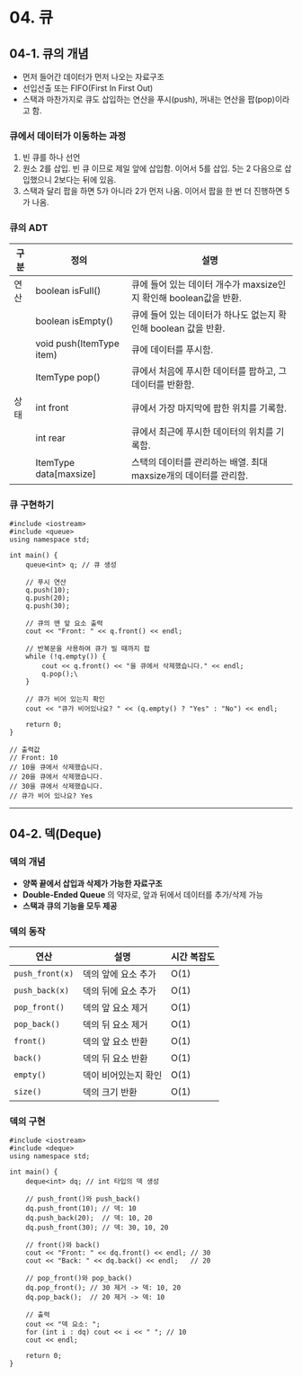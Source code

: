 # 04. 큐

## 04-1. 큐의 개념
- 먼저 들어간 데이터가 먼저 나오는 자료구조
- 선입선출 또는 FIFO(First In First Out)
- 스택과 마찬가지로 큐도 삽입하는 연산을 푸시(push), 꺼내는 연산을 팝(pop)이라고 함.

### 큐에서 데이터가 이동하는 과정
1. 빈 큐를 하나 선언
2. 원소 2를 삽입. 빈 큐 이므로 제일 앞에 삽입함. 이어서 5를 삽입. 5는 2 다음으로 삽입했으니 2보다는 뒤에 있음.
3. 스택과 달리 팝을 하면 5가 아니라 2가 먼저 나옴. 이어서 팝을 한 번 더 진행하면 5가 나옴.

### 큐의 ADT
| 구분 | 정의              | 설명                                                              |
|------|-------------------|-------------------------------------------------------------------|
| 연산 | boolean isFull()  | 큐에 들어 있는 데이터 개수가 maxsize인지 확인해 boolean값을 반환. |
|      | boolean isEmpty() | 큐에 들어 있는 데이터가 하나도 없는지 확인해 boolean 값을 반환.   |
|      | void push(ItemType item) | 큐에 데이터를 푸시함. |
|      | ItemType pop()    | 큐에서 처음에 푸시한 데이터를 팝하고, 그 데이터를 반환함. |
| 상태 | int front         | 큐에서 가장 마지막에 팝한 위치를 기록함. |
|      | int rear          | 큐에서 최근에 푸시한 데이터의 위치를 기록함. |
|      | ItemType data[maxsize] | 스택의 데이터를 관리하는 배열. 최대 maxsize개의 데이터를 관리함. |

### 큐 구현하기
```
#include <iostream>
#include <queue>
using namespace std;

int main() {
    queue<int> q; // 큐 생성

    // 푸시 연산
    q.push(10);
    q.push(20);
    q.push(30);

    // 큐의 맨 앞 요소 출력
    cout << "Front: " << q.front() << endl;

    // 반복문을 사용하여 큐가 빌 때까지 팝
    while (!q.empty()) {
        cout << q.front() << "을 큐에서 삭제했습니다." << endl;
        q.pop();\
    }

    // 큐가 비어 있는지 확인
    cout << "큐가 비어있나요? " << (q.empty() ? "Yes" : "No") << endl;

    return 0;
}

// 출력값
// Front: 10
// 10을 큐에서 삭제했습니다.
// 20을 큐에서 삭제했습니다.
// 30을 큐에서 삭제했습니다.
// 큐가 비어 있나요? Yes
```

---

## 04-2. 덱(Deque)  

### 덱의 개념  
- **양쪽 끝에서 삽입과 삭제가 가능한 자료구조**  
- **Double-Ended Queue** 의 약자로, 앞과 뒤에서 데이터를 추가/삭제 가능  
- **스택과 큐의 기능을 모두 제공**  

### 덱의 동작  
| 연산 | 설명 | 시간 복잡도 |
|------|------|------------|
| `push_front(x)` | 덱의 앞에 요소 추가 | O(1) |
| `push_back(x)` | 덱의 뒤에 요소 추가 | O(1) |
| `pop_front()` | 덱의 앞 요소 제거 | O(1) |
| `pop_back()` | 덱의 뒤 요소 제거 | O(1) |
| `front()` | 덱의 앞 요소 반환 | O(1) |
| `back()` | 덱의 뒤 요소 반환 | O(1) |
| `empty()` | 덱이 비어있는지 확인 | O(1) |
| `size()` | 덱의 크기 반환 | O(1) |

### 덱의 구현  
```
#include <iostream>
#include <deque>
using namespace std;

int main() {
    deque<int> dq; // int 타입의 덱 생성

    // push_front()와 push_back()
    dq.push_front(10); // 덱: 10
    dq.push_back(20);  // 덱: 10, 20
    dq.push_front(30); // 덱: 30, 10, 20

    // front()와 back()
    cout << "Front: " << dq.front() << endl; // 30
    cout << "Back: " << dq.back() << endl;   // 20

    // pop_front()와 pop_back()
    dq.pop_front(); // 30 제거 -> 덱: 10, 20
    dq.pop_back();  // 20 제거 -> 덱: 10

    // 출력
    cout << "덱 요소: ";
    for (int i : dq) cout << i << " "; // 10
    cout << endl;

    return 0;
}
```